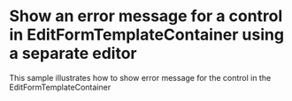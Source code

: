 # Show an error message for a control in EditFormTemplateContainer using a separate editor


<p>This sample illustrates how to show error message for the control in the EditFormTemplateContainer</p>

<br/>



